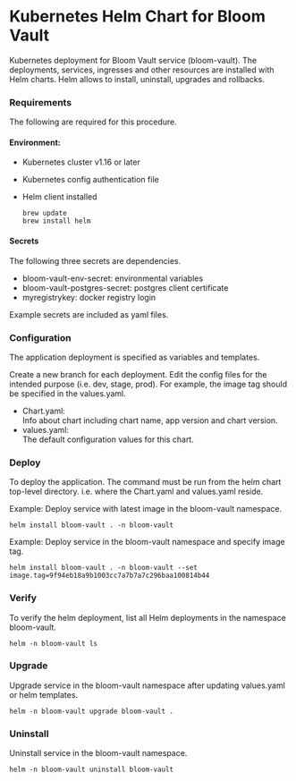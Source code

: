 # Kubernetes Helm Chart for Bloom Vault 

Kubernetes deployment for Bloom Vault service (bloom-vault). The deployments, services, ingresses and other resources are installed with Helm charts. Helm allows to install, uninstall, upgrades and rollbacks.

### Requirements

The following are required for this procedure.

#### Environment:

- Kubernetes cluster v1.16 or later
- Kubernetes config authentication file
- Helm client installed

  ```
  brew update
  brew install helm
  ```

#### Secrets

The following three secrets are dependencies.

- bloom-vault-env-secret: environmental variables
- bloom-vault-postgres-secret: postgres client certificate
- myregistrykey: docker registry login

Example secrets are included as yaml files.


### Configuration

The application deployment is specified as variables and templates.

Create a new branch for each deployment. Edit the config files for the intended purpose (i.e. dev, stage, prod). For example, the image tag should be specified in the values.yaml.

- Chart.yaml:  
  Info about chart including chart name, app version and chart version.
- values.yaml:  
  The default configuration values for this chart.

### Deploy

To deploy the application. The command must be run from the helm chart top-level directory. i.e. where the Chart.yaml and values.yaml reside.

Example: Deploy service with latest image in the bloom-vault namespace.

```
helm install bloom-vault . -n bloom-vault
```

Example: Deploy service in the bloom-vault namespace and specify image tag.

```
helm install bloom-vault . -n bloom-vault --set image.tag=9f94eb18a9b1003cc7a7b7a7c296baa100814b44
```

### Verify

To verify the helm deployment, list all Helm deployments in the namespace bloom-vault.

```
helm -n bloom-vault ls
```

### Upgrade

Upgrade service in the bloom-vault namespace after updating values.yaml or helm templates.

```
helm -n bloom-vault upgrade bloom-vault .
```

### Uninstall

Uninstall service in the bloom-vault namespace.

```
helm -n bloom-vault uninstall bloom-vault
```
